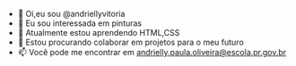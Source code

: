 - 👋 Oi,eu sou @andriellyvitoria
- 👀 Eu sou interessada em pinturas
- 🌱 Atualmente estou aprendendo HTML,CSS
- 💞️ Estou procurando colaborar em projetos para o meu futuro
- 📫 Você pode me encontrar em andrielly.paula.oliveira@escola.pr.gov.br

<!---
andriellyvitoria/andriellyvitoria is a ✨ special ✨ repository because its `README.md` (this file) appears on your GitHub profile.
You can click the Preview link to take a look at your changes.
--->
